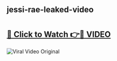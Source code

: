 ## jessi-rae-leaked-video 

# <h2><a href="http://freeplayer.one?title=jessi-rae-leaked-video&ref=21J">🔗 Click to Watch 👉🔴 VIDEO</a></h2>

<a href="http://freeplayer.one?title=jessi-rae-leaked-video&ref=21J" rel="nofollow" data-target="animated-image.originalLink"><img src="https://i.ibb.co.com/xMMVF88/686577567.gif" alt="Viral Video Original" style="max-width: 100%; display: inline-block;" data-target="animated-image.originalImage"></a>


